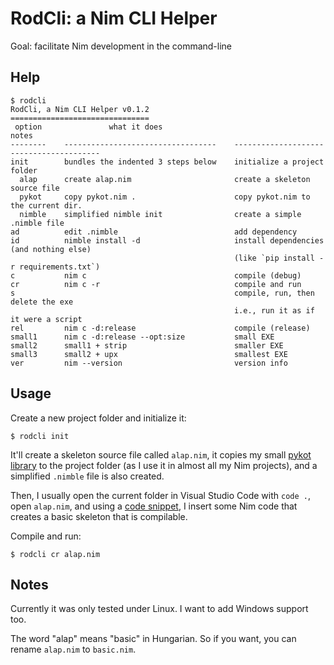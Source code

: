 RodCli: a Nim CLI Helper
========================

Goal: facilitate Nim development in the command-line

Help
----

```
$ rodcli
RodCli, a Nim CLI Helper v0.1.2
===============================
 option               what it does                                notes
--------    ----------------------------------    ----------------------------------------
init        bundles the indented 3 steps below    initialize a project folder
  alap      create alap.nim                       create a skeleton source file
  pykot     copy pykot.nim .                      copy pykot.nim to the current dir.
  nimble    simplified nimble init                create a simple .nimble file
ad          edit .nimble                          add dependency
id          nimble install -d                     install dependencies (and nothing else)
                                                  (like `pip install -r requirements.txt`)
c           nim c                                 compile (debug)
cr          nim c -r                              compile and run
s                                                 compile, run, then delete the exe
                                                  i.e., run it as if it were a script
rel         nim c -d:release                      compile (release)
small1      nim c -d:release --opt:size           small EXE
small2      small1 + strip                        smaller EXE
small3      small2 + upx                          smallest EXE
ver         nim --version                         version info
```

Usage
-----

Create a new project folder and initialize it:

```
$ rodcli init
```

It'll create a skeleton source file called `alap.nim`, it copies my small
[pykot library](https://github.com/jabbalaci/nimpykot) to the project folder
(as I use it in almost all my Nim projects), and a simplified `.nimble` file
is also created.

Then, I usually open the current folder in Visual Studio Code with `code .`, open `alap.nim`, and
using a [code snippet](https://github.com/jabbalaci/dotfiles/blob/master/.config/Code/User/snippets/nim.json),
I insert some Nim code that creates a basic skeleton that is compilable.

Compile and run:

```
$ rodcli cr alap.nim
```

Notes
-----

Currently it was only tested under Linux. I want to add Windows support too.

The word "alap" means "basic" in Hungarian. So if you want, you can rename `alap.nim` to `basic.nim`.
